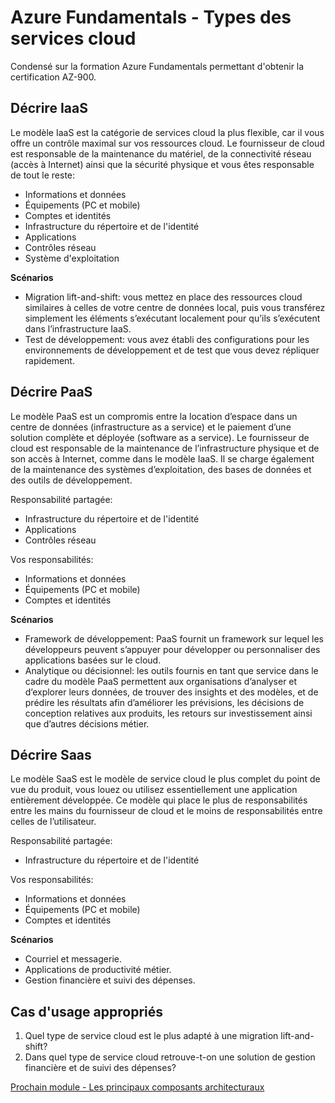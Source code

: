 [//]: # (title: Azure Fundamentals - Types de services cloud)
[//]: # (description: Résumé de la formation Azure Fundamentals)
[//]: # (author: PhxDesign)
[//]: # (ms.author: jlgauthier)
[//]: # (ms.topic: Types de services cloud)
[//]: # (ms.date: 01/05/2023)

# Azure Fundamentals - Types des services cloud

Condensé sur la formation Azure Fundamentals permettant d'obtenir la certification AZ-900.

## Décrire IaaS

Le modèle IaaS est la catégorie de services cloud la plus flexible, car il vous offre un contrôle maximal sur vos ressources cloud. Le fournisseur de cloud est responsable de la maintenance du matériel, de la connectivité réseau (accès à Internet) ainsi que la sécurité physique et vous êtes responsable de tout le reste:

- Informations et données
- Équipements (PC et mobile)
- Comptes et identités
- Infrastructure du répertoire et de l'identité
- Applications
- Contrôles réseau
- Système d'exploitation

****Scénarios****

- Migration lift-and-shift: vous mettez en place des ressources cloud similaires à celles de votre centre de données local, puis vous transférez simplement les éléments s’exécutant localement pour qu’ils s’exécutent dans l’infrastructure IaaS.
- Test de développement: vous avez établi des configurations pour les environnements de développement et de test que vous devez répliquer rapidement.

## Décrire PaaS

Le modèle PaaS est un compromis entre la location d’espace dans un centre de données (infrastructure as a service) et le paiement d’une solution complète et déployée (software as a service). Le fournisseur de cloud est responsable de la maintenance de l’infrastructure physique et de son accès à Internet, comme dans le modèle IaaS. Il se charge également de la maintenance des systèmes d’exploitation, des bases de données et des outils de développement.

Responsabilité partagée:

- Infrastructure du répertoire et de l'identité
- Applications
- Contrôles réseau

Vos responsabilités:

- Informations et données
- Équipements (PC et mobile)
- Comptes et identités

****Scénarios****

- Framework de développement: PaaS fournit un framework sur lequel les développeurs peuvent s’appuyer pour développer ou personnaliser des applications basées sur le cloud.
- Analytique ou décisionnel: les outils fournis en tant que service dans le cadre du modèle PaaS permettent aux organisations d’analyser et d’explorer leurs données, de trouver des insights et des modèles, et de prédire les résultats afin d’améliorer les prévisions, les décisions de conception relatives aux produits, les retours sur investissement ainsi que d’autres décisions métier.

## Décrire Saas

Le modèle SaaS est le modèle de service cloud le plus complet du point de vue du produit, vous louez ou utilisez essentiellement une application entièrement développée. Ce modèle qui place le plus de responsabilités entre les mains du fournisseur de cloud et le moins de responsabilités entre celles de l’utilisateur.

Responsabilité partagée:

- Infrastructure du répertoire et de l'identité

Vos responsabilités:

- Informations et données
- Équipements (PC et mobile)
- Comptes et identités

****Scénarios****

- Courriel et messagerie.
- Applications de productivité métier.
- Gestion financière et suivi des dépenses.

## Cas d'usage appropriés

1. Quel type de service cloud est le plus adapté à une migration lift-and-shift?
2. Dans quel type de service cloud retrouve-t-on une solution de gestion financière et de suivi des dépenses?

[Prochain module - Les principaux composants architecturaux](05-Principaux_composants_architecturaux.md)

